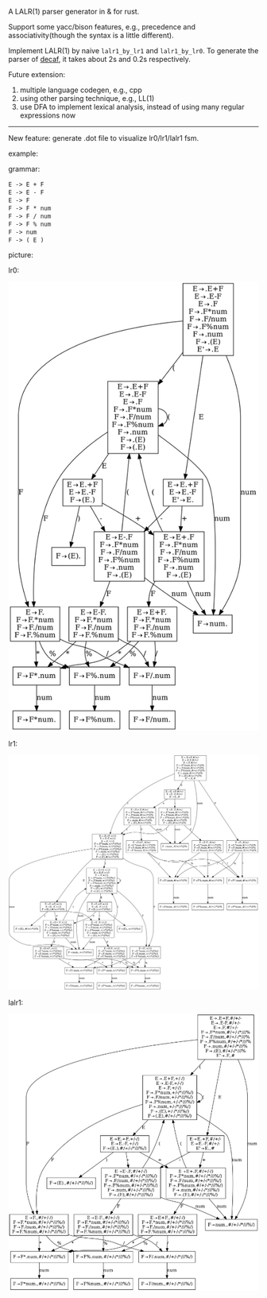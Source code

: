 A LALR(1) parser generator in & for rust.

Support some yacc/bison features, e.g., precedence and associativity(though the syntax is a little different).

Implement LALR(1) by naive `lalr1_by_lr1` and `lalr1_by_lr0`. To generate the parser of [decaf](https://github.com/MashPlant/decaf), it takes about 2s and 0.2s respectively.

Future extension: 

1. multiple language codegen, e.g., cpp
2. using other parsing technique, e.g., LL(1)
3. use DFA to implement lexical analysis, instead of using many regular expressions now

---

New feature: generate .dot file to visualize lr0/lr1/lalr1 fsm.

example:

grammar:

```
E -> E + F
E -> E - F
E -> F
F -> F * num
F -> F / num
F -> F % num
F -> num
F -> ( E )
```

picture:

lr0:

![lr0](./pic/lr0.png)

lr1:

![lr1](./pic/lr1.png)

lalr1:

![lalr1](./pic/lalr1.png)
